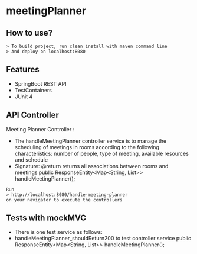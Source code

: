 # meetingPlanner
## How to use?

```
> To build project, run clean install with maven command line
> And deploy on localhost:8080
```

## Features

* SpringBoot REST API
* TestContainers
* JUnit 4

## API Controller
Meeting Planner Controller :
* The handleMeetingPlanner controller service is to manage the scheduling of meetings in rooms according to the following characteristics:
number of people, type of meeting, available resources and schedule
* Signature:
@return returns all associations between rooms and meetings
public ResponseEntity<Map<String, List<Reunion>>> handleMeetingPlanner();

```
Run
> http://localhost:8080/handle-meeting-planner
on your navigator to execute the controllers
```

## Tests with mockMVC
* There is one test service as follows:
* handleMeetingPlanner_shouldReturn200 to test controller service public ResponseEntity<Map<String, List<Reunion>>> handleMeetingPlanner();

